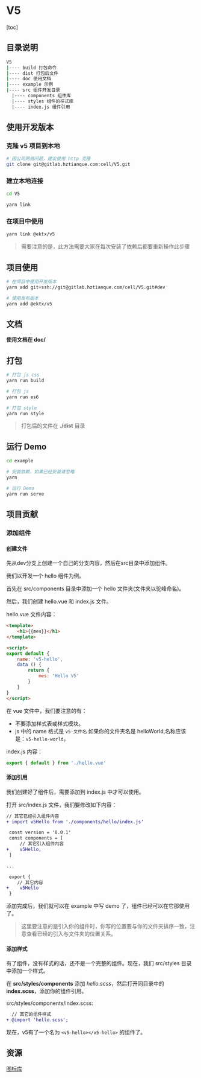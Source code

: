 # V5

[toc]

## 目录说明
```bash
V5
|---- build 打包命令
|---- dist 打包后文件
|---- doc 使用文档
|---- example 示例
|---- src 组件开发目录
  |---- components 组件库
  |---- styles 组件的样式库
  |---- index.js 组件引用
```

## 使用开发版本
### 克隆 v5 项目到本地
```sh
# 因公司网络问题，建议使用 http 克隆
git clone git@gitlab.hztianque.com:cell/V5.git
```

### 建立本地连接
```sh
cd V5

yarn link
```

### 在项目中使用
```sh
yarn link @ektx/v5
```

> 需要注意的是，此方法需要大家在每次安装了依赖后都要重新操作此步骤

## 项目使用
```bash
# 在项目中使用开发版本
yarn add git+ssh://git@gitlab.hztianque.com/cell/V5.git#dev

# 使用发布版本
yarn add @ektx/v5
```

## 文档

**使用文档在 doc/**

## 打包
```bash
# 打包 js css
yarn run build

# 打包 js
yarn run es6

# 打包 style
yarn run style
```

> 打包后的文件在 **./dist** 目录

## 运行 Demo
```bash
cd example

# 安装依赖，如果已经安装请忽略
yarn

# 运行 Demo
yarn run serve
```

## 项目贡献

### 添加组件

#### 创建文件
先从dev分支上创建一个自己的分支内容，然后在src目录中添加组件。

我们以开发一个 hello 组件为例。

首先在 src/components 目录中添加一个 hello 文件夹(文件夹以驼峰命名)。

然后，我们创建 hello.vue 和 index.js 文件。

hello.vue 文件内容：
```html
<template>
    <h1>{{mes}}</h1>
</template>

<script>
export default {
    name: 'v5-hello',
    data () {
        return {
            mes: 'Hello V5'
        }
    }
}
</script>
```
在 vue 文件中，我们要注意的有：
- 不要添加样式表或样式模块。
- js 中的 name 格式是 `v5-文件名` 如果你的文件夹名是 helloWorld,名称应该是：`v5-hello-world`。

index.js 内容：
```js
export { default } from './hello.vue'
```

#### 添加引用
我们创建好了组件后，需要添加到 index.js 中才可以使用。

打开 src/index.js 文件，我们要修改如下内容：
```diff
// 其它已经引入组件内容
+ import v5Hello from './components/hello/index.js'

 const version = '0.0.1'
 const components = [
     // 其它引入组件内容
+    v5Hello,
 ]

...

 export {
    // 其它内容
+    v5Hello
 }
```

添加完成后，我们就可以在 example 中写 demo 了，组件已经可以在它那使用了。

> 这里要注意的是引入你的组件时，你写的位置要与你的文件夹排序一致，注意查看已经的引入与文件夹的位置关系。

#### 添加样式
有了组件，没有样式的话，还不是一个完整的组件。现在，我们 src/styles 目录中添加一个样式。

在 **src/styles/components** 添加 *hello.scss*，然后打开同目录中的**index.scss**，添加你的组件引用。

src/styles/components/index.scss:
```diff
  // 其它的组件样式
+ @import 'hello.scss';
```

现在，v5有了一个名为 `<v5-hello></v5-hello>` 的组件了。

## 资源
[图标库](http://iconfont.cn/manage/index?manage_type=myprojects&projectId=886927)